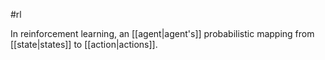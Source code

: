 #rl

In reinforcement learning, an [[agent|agent&#39;s]] probabilistic mapping
from [[state|states]] to [[action|actions]].

